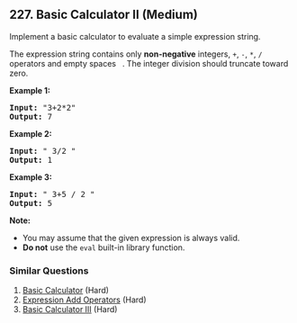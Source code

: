 <!--|This file generated by command(leetcode description); DO NOT EDIT.    |-->
<!--+----------------------------------------------------------------------+-->
<!--|@author    Openset <openset.wang@gmail.com>                           |-->
<!--|@link      https://github.com/openset                                 |-->
<!--|@home      https://github.com/openset/leetcode                        |-->
<!--+----------------------------------------------------------------------+-->

## 227. Basic Calculator II (Medium)

<p>Implement a basic calculator to evaluate a simple expression string.</p>

<p>The expression string contains only <b>non-negative</b> integers, <code>+</code>, <code>-</code>, <code>*</code>, <code>/</code> operators and empty spaces <code> </code>. The integer division should truncate toward zero.</p>

<p><strong>Example 1:</strong></p>

<pre>
<strong>Input: </strong>&quot;3+2*2&quot;
<strong>Output:</strong> 7
</pre>

<p><strong>Example 2:</strong></p>

<pre>
<strong>Input:</strong> &quot; 3/2 &quot;
<strong>Output:</strong> 1</pre>

<p><strong>Example 3:</strong></p>

<pre>
<strong>Input:</strong> &quot; 3+5 / 2 &quot;
<strong>Output:</strong> 5
</pre>

<p><b>Note:</b></p>

<ul>
	<li>You may assume that the given expression is always valid.</li>
	<li><b>Do not</b> use the <code>eval</code> built-in library function.</li>
</ul>

### Similar Questions
  1. [Basic Calculator](https://github.com/openset/leetcode/tree/master/problems/basic-calculator) (Hard)
  1. [Expression Add Operators](https://github.com/openset/leetcode/tree/master/problems/expression-add-operators) (Hard)
  1. [Basic Calculator III](https://github.com/openset/leetcode/tree/master/problems/basic-calculator-iii) (Hard)
